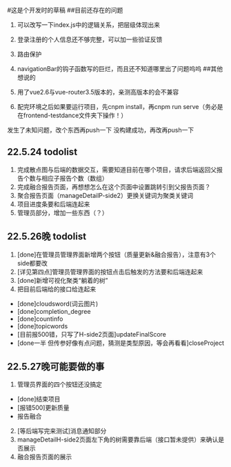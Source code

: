 #这是个开发时的草稿
##目前还存在的问题
1. 可以改写一下index.js中的逻辑关系，把层级体现出来
2. 登录注册的个人信息还不够完整，可以加一些验证反馈
3. 路由保护
4. navigationBar的钩子函数写的巨烂，而且还不知道哪里出了问题呜呜
##其他想说的
1. 用了vue2.6与vue-router3.5版本的，亲测高版本的会不兼容

2. 配完环境之后如果要运行项目，先cnpm install，再cnpm run serve（务必是在frontend-testdance文件夹下操作！）

发生了未知问题，改个东西再push一下
没构建成功，再改再push一下

## 22.5.24 todolist
1. 完成散点图与后端的数据交互，需要知道目前在哪个项目，请求后端返回父报告个数与相应子报告个数（数组）
2. 完成融合报告页面，再想想怎么在这个页面中设置跳转引到父报告页面？
3. 聚合报告页面（manageDetailP-side2）更换关键词为聚类关键词
4. 项目进度条要和后端连起来
5. 管理员部分，增加一些东西（？）

## 22.5.26晚 todolist
1. [done]在管理员管理界面新增两个按钮（质量更新&融合报告），注意有3个side都要改
2. [详见第四点]管理员管理界面的按钮点击后触发的方法要和后端连起来
3. [done]新增可视化聚类“躺着的树”
4. 把目前后端给的接口给连起来
- [done]cloudsword(词云图片)
- [done]completion_degree
- [done]countinfo
- [done]topicwords
- [目前报500错，只写了H-side2页面]updateFinalScore
- [done一半 但传参好像有点问题，猜测是类型原因，等会再看看]closeProject

## 22.5.27晚可能要做的事
1. 管理员界面的四个按钮还没搞定
- [done]结束项目
- [报错500]更新质量
- 报告融合
2. [等后端写完来测试]消息通知部分
3. manageDetailH-side2页面左下角的树需要靠后端（接口暂未提供）来确认是否展示
4. 融合报告页面的展示